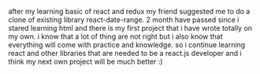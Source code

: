 after my learning basic of react and redux  my friend suggested me to do a clone of existing library react-date-range. 
2 month have passed since i stared  learning html and there is my first project that i have wrote totally on my own.  i know that a lot of thing are not right but i also know that everything will come with practice and knowledge. so i continue learning react and other libraries that are needed to be a react.js developer and i think my next own project will be much better :)
